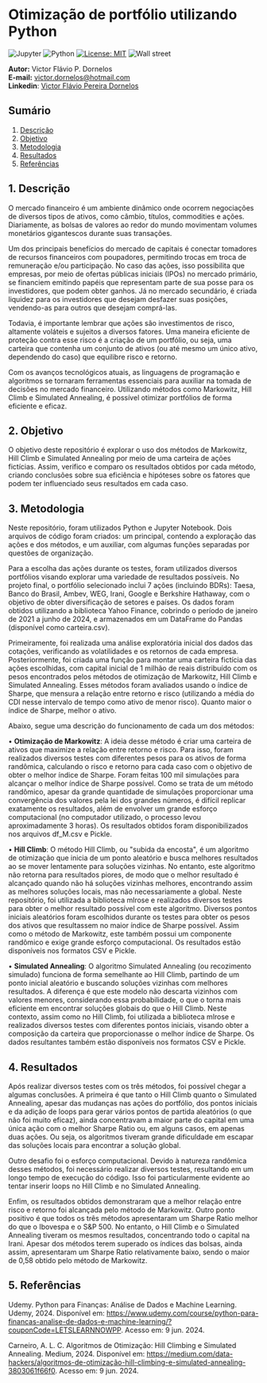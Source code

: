 # Otimização de portfólio utilizando Python
![Jupyter](https://img.shields.io/badge/Made%20with-Jupyter-orange?style=for-the-badge&logo=Jupyter)
![Python](https://img.shields.io/badge/Python-14354C?style=for-the-badge&logo=python&logoColor=white)
[![License: MIT](https://img.shields.io/badge/License-MIT-yellow.svg)](https://opensource.org/licenses/MIT)
![Wall street](https://revistaazul.voeazul.com.br/wp-content/uploads/2023/03/os-centros-financeiros-mais-poderosos-de-todo-o-mundo-1536x1031.jpeg.webp)

 **Autor:** Victor Flávio P. Dornelos\
**E-mail:** victor.dornelos@hotmail.com\
**Linkedin**: [Victor Flávio Pereira Dornelos](https://www.linkedin.com/in/victor-flavio-pereira-dornelos/)

## Sumário
1. [Descrição](https://github.com/victordornelos/otimizacao_portfolio_python/tree/main?tab=readme-ov-file#1-descrição)
2. [Objetivo](https://github.com/victordornelos/otimizacao_portfolio_python/tree/main?tab=readme-ov-file#2-objetivo)
3. [Metodologia](https://github.com/victordornelos/otimizacao_portfolio_python/tree/main?tab=readme-ov-file#3-metodologia)
4. [Resultados](https://github.com/victordornelos/otimizacao_portfolio_python/tree/main?tab=readme-ov-file#4-resultados)
5. [Referências](https://github.com/victordornelos/otimizacao_portfolio_python/tree/main?tab=readme-ov-file#5-referências)

## 1. Descrição
O mercado financeiro é um ambiente dinâmico onde ocorrem negociações de diversos tipos de ativos, como câmbio, títulos, commodities e ações. Diariamente, as bolsas de valores ao redor do mundo movimentam volumes monetários gigantescos durante suas transações.

Um dos principais benefícios do mercado de capitais é conectar tomadores de recursos financeiros com poupadores, permitindo trocas em troca de remuneração e/ou participação. No caso das ações, isso possibilita que empresas, por meio de ofertas públicas iniciais (IPOs) no mercado primário, se financiem emitindo papéis que representam parte de sua posse para os investidores, que podem obter ganhos. Já no mercado secundário, é criada liquidez para os investidores que desejam desfazer suas posições, vendendo-as para outros que desejam comprá-las.

Todavia, é importante lembrar que ações são investimentos de risco, altamente voláteis e sujeitos a diversos fatores. Uma maneira eficiente de proteção contra esse risco é a criação de um portfólio, ou seja, uma carteira que contenha um conjunto de ativos (ou até mesmo um único ativo, dependendo do caso) que equilibre risco e retorno.

Com os avanços tecnológicos atuais, as linguagens de programação e algoritmos se tornaram ferramentas essenciais para auxiliar na tomada de decisões no mercado financeiro. Utilizando métodos como Markowitz, Hill Climb e Simulated Annealing, é possível otimizar portfólios de forma eficiente e eficaz.

## 2. Objetivo
O objetivo deste repositório é explorar o uso dos métodos de Markowitz, Hill Climb e Simulated Annealing por meio de uma carteira de ações fictícias. Assim, verifico e comparo os resultados obtidos por cada método, criando conclusões sobre sua eficiência e hipóteses sobre os fatores que podem ter influenciado seus resultados em cada caso.

## 3. Metodologia
Neste repositório, foram utilizados Python e Jupyter Notebook. Dois arquivos de código foram criados: um principal, contendo a exploração das ações e dos métodos, e um auxiliar, com algumas funções separadas por questões de organização.

Para a escolha das ações durante os testes, foram utilizados diversos portfólios visando explorar uma variedade de resultados possíveis. No projeto final, o portfólio selecionado inclui 7 ações (incluindo BDRs): Taesa, Banco do Brasil, Ambev, WEG, Irani, Google e Berkshire Hathaway, com o objetivo de obter diversificação de setores e países. Os dados foram obtidos utilizando a biblioteca Yahoo Finance, cobrindo o período de janeiro de 2021 a junho de 2024, e armazenados em um DataFrame do Pandas (disponível como carteira.csv).

Primeiramente, foi realizada uma análise exploratória inicial dos dados das cotações, verificando as volatilidades e os retornos de cada empresa. Posteriormente, foi criada uma função para montar uma carteira fictícia das ações escolhidas, com capital inicial de 1 milhão de reais distribuído com os pesos encontrados pelos métodos de otimização de Markowitz, Hill Climb e Simulated Annealing. Esses métodos foram avaliados usando o índice de Sharpe, que mensura a relação entre retorno e risco (utilizando a média do CDI nesse intervalo de tempo como ativo de menor risco). Quanto maior o índice de Sharpe, melhor o ativo.

Abaixo, segue uma descrição do funcionamento de cada um dos métodos:

•  **Otimização de Markowitz**: A ideia desse método é criar uma carteira de ativos que maximize a relação entre retorno e risco. Para isso, foram realizados diversos testes com diferentes pesos para os ativos de forma randômica, calculando o risco e retorno para cada caso com o objetivo de obter o melhor índice de Sharpe. Foram feitas 100 mil simulações para alcançar o melhor índice de Sharpe possível. Como se trata de um método randômico, apesar da grande quantidade de simulações proporcionar uma convergência dos valores pela lei dos grandes números, é difícil replicar exatamente os resultados, além de envolver um grande esforço computacional (no computador utilizado, o processo levou aproximadamente 3 horas). Os resultados obtidos foram disponibilizados nos arquivos df_M.csv e Pickle.

•  **Hill Climb**: O método Hill Climb, ou "subida da encosta", é um algoritmo de otimização que inicia de um ponto aleatório e busca melhores resultados ao se mover lentamente para soluções vizinhas. No entanto, este algoritmo não retorna para resultados piores, de modo que o melhor resultado é alcançado quando não há soluções vizinhas melhores, encontrando assim as melhores soluções locais, mas não necessariamente a global. Neste repositório, foi utilizada a biblioteca mlrose e realizados diversos testes para obter o melhor resultado possível com este algoritmo. Diversos pontos iniciais aleatórios foram escolhidos durante os testes para obter os pesos dos ativos que resultassem no maior índice de Sharpe possível. Assim como o método de Markowitz, este também possui um componente randômico e exige grande esforço computacional. Os resultados estão disponíveis nos formatos CSV e Pickle.

•  **Simulated Annealing**: O algoritmo Simulated Annealing (ou recozimento simulado) funciona de forma semelhante ao Hill Climb, partindo de um ponto inicial aleatório e buscando soluções vizinhas com melhores resultados. A diferença é que este modelo não descarta vizinhos com valores menores, considerando essa probabilidade, o que o torna mais eficiente em encontrar soluções globais do que o Hill Climb. Neste contexto, assim como no Hill Climb, foi utilizada a biblioteca mlrose e realizados diversos testes com diferentes pontos iniciais, visando obter a composição da carteira que proporcionasse o melhor índice de Sharpe. Os dados resultantes também estão disponíveis nos formatos CSV e Pickle.

## 4. Resultados
Após realizar diversos testes com os três métodos, foi possível chegar a algumas conclusões. A primeira é que tanto o Hill Climb quanto o Simulated Annealing, apesar das mudanças nas ações do portfólio, dos pontos iniciais e da adição de loops para gerar vários pontos de partida aleatórios (o que não foi muito eficaz), ainda concentravam a maior parte do capital em uma única ação com o melhor Sharpe Ratio ou, em alguns casos, em apenas duas ações. Ou seja, os algoritmos tiveram grande dificuldade em escapar das soluções locais para encontrar a solução global.

Outro desafio foi o esforço computacional. Devido à natureza randômica desses métodos, foi necessário realizar diversos testes, resultando em um longo tempo de execução do código. Isso foi particularmente evidente ao tentar inserir loops no Hill Climb e no Simulated Annealing.

Enfim, os resultados obtidos demonstraram que a melhor relação entre risco e retorno foi alcançada pelo método de Markowitz. Outro ponto positivo é que todos os três métodos apresentaram um Sharpe Ratio melhor do que o Ibovespa e o S&P 500. No entanto, o Hill Climb e o Simulated Annealing tiveram os mesmos resultados, concentrando todo o capital na Irani. Apesar dos métodos terem superado os índices das bolsas, ainda assim, apresentaram um Sharpe Ratio relativamente baixo, sendo o maior de 0,58 obtido pelo método de Markowitz.

## 5. Referências

Udemy. Python para Finanças: Análise de Dados e Machine Learning. Udemy, 2024. Disponível em: https://www.udemy.com/course/python-para-financas-analise-de-dados-e-machine-learning/?couponCode=LETSLEARNNOWPP. Acesso em: 9 jun. 2024.

Carneiro, A. L. C. Algoritmos de Otimização: Hill Climbing e Simulated Annealing. Medium, 2024. Disponível em: https://medium.com/data-hackers/algoritmos-de-otimização-hill-climbing-e-simulated-annealing-3803061f66f0. Acesso em: 9 jun. 2024.
